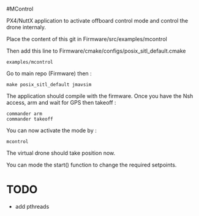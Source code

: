 #MControl

PX4/NuttX application to activate offboard control mode and control the 
drone internaly.

Place the content of this git in Firmware/src/examples/mcontrol

Then add this line to Firmware/cmake/configs/posix_sitl_default.cmake
```
examples/mcontrol
```

Go to main repo (Firmware) then :
```
make posix_sitl_default jmavsim
```

The application should compile with the firmware.
Once you have the Nsh access, arm and wait for GPS then takeoff :
```
commander arm
commander takeoff
```
You can now activate the mode by :
```
mcontrol
```

The virtual drone should take position now.

You can mode the start() function to change the required setpoints.

# TODO 
- add pthreads

